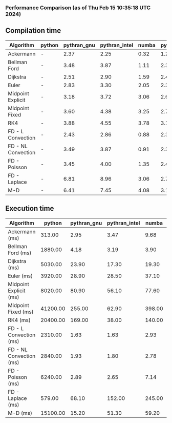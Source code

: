 ### Performance Comparison (as of Thu Feb 15 10:35:18 UTC 2024)
## Compilation time
Algorithm                 | python                    | pythran_gnu               | pythran_intel             | numba                     | pyccel_fortran_gnu        | pyccel_c_gnu              | pyccel_fortran_intel      | pyccel_c_intel           
------------------------- | ------------------------- | ------------------------- | ------------------------- | ------------------------- | ------------------------- | ------------------------- | ------------------------- | -------------------------
Ackermann                 | -                         | 2.37                      | 2.25                      | 0.32                      | 1.25                      | 1.23                      | 1.35                      | 1.31                     
Bellman Ford              | -                         | 3.48                      | 3.87                      | 1.11                      | 2.39                      | 2.55                      | 2.50                      | 3.39                     
Dijkstra                  | -                         | 2.51                      | 2.90                      | 1.59                      | 2.44                      | 2.58                      | 2.63                      | 3.40                     
Euler                     | -                         | 2.83                      | 3.30                      | 2.05                      | 2.36                      | 2.56                      | 2.47                      | 3.36                     
Midpoint Explicit         | -                         | 3.18                      | 3.72                      | 3.06                      | 2.61                      | 2.86                      | 2.77                      | 3.61                     
Midpoint Fixed            | -                         | 3.60                      | 4.38                      | 3.25                      | 2.70                      | 2.92                      | 2.85                      | 3.68                     
RK4                       | -                         | 3.88                      | 4.55                      | 3.78                      | 3.12                      | 3.27                      | 3.24                      | 4.07                     
FD - L Convection         | -                         | 2.43                      | 2.86                      | 0.88                      | 2.32                      | 2.53                      | 2.52                      | 3.33                     
FD - NL Convection        | -                         | 3.49                      | 3.87                      | 0.91                      | 2.37                      | 2.60                      | 2.54                      | 3.31                     
FD - Poisson              | -                         | 3.45                      | 4.00                      | 1.35                      | 2.46                      | 2.64                      | 3.03                      | 3.39                     
FD - Laplace              | -                         | 6.81                      | 8.96                      | 3.06                      | 2.79                      | 3.03                      | 3.04                      | 3.85                     
M-D                       | -                         | 6.41                      | 7.45                      | 4.08                      | 3.18                      | 3.15                      | 3.33                      | 4.33                     

## Execution time
Algorithm                 | python                    | pythran_gnu               | pythran_intel             | numba                     | pyccel_fortran_gnu        | pyccel_c_gnu              | pyccel_fortran_intel      | pyccel_c_intel           
------------------------- | ------------------------- | ------------------------- | ------------------------- | ------------------------- | ------------------------- | ------------------------- | ------------------------- | -------------------------
Ackermann (ms)            | 313.00                    | 2.95                      | 3.47                      | 9.68                      | 1.50                      | 1.54                      | 9.08                      | 4.77                     
Bellman Ford (ms)         | 1880.00                   | 4.18                      | 3.19                      | 3.90                      | 3.01                      | 6.03                      | 4.42                      | 18.50                    
Dijkstra (ms)             | 5030.00                   | 23.90                     | 17.30                     | 19.30                     | 18.40                     | 30.90                     | 23.40                     | 21.80                    
Euler (ms)                | 3920.00                   | 28.90                     | 28.50                     | 37.10                     | 14.70                     | 141.00                    | 14.00                     | 128.00                   
Midpoint Explicit (ms)    | 8020.00                   | 80.90                     | 56.10                     | 77.60                     | 22.70                     | 281.00                    | 15.70                     | 251.00                   
Midpoint Fixed (ms)       | 41200.00                  | 255.00                    | 62.90                     | 398.00                    | 75.90                     | 1400.00                   | 60.90                     | 1240.00                  
RK4 (ms)                  | 20400.00                  | 169.00                    | 38.00                     | 140.00                    | 34.50                     | 488.00                    | 37.50                     | 404.00                   
FD - L Convection (ms)    | 2310.00                   | 1.63                      | 1.63                      | 2.93                      | 1.46                      | 1.69                      | 1.29                      | 3.70                     
FD - NL Convection (ms)   | 2840.00                   | 1.93                      | 1.80                      | 2.78                      | 1.68                      | 2.01                      | 1.52                      | 3.75                     
FD - Poisson (ms)         | 6240.00                   | 2.89                      | 2.65                      | 7.14                      | 2.86                      | 3.88                      | 2.65                      | 8.95                     
FD - Laplace (ms)         | 579.00                    | 68.10                     | 152.00                    | 245.00                    | 62.20                     | 255.00                    | 62.90                     | 304.00                   
M-D (ms)                  | 15100.00                  | 15.20                     | 51.30                     | 59.20                     | 53.70                     | 59.20                     | 68.20                     | 60.10                    
